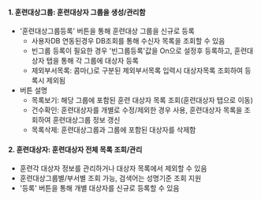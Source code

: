#### 1. 훈련대상그룹: 훈련대상자 그룹을 생성/관리함
- '훈련대상그룹등록' 버튼을 통해 훈련대상 그룹을 신규로 등록
    - 사용자DB 연동된경우 DB조회를 통해 수신자 목록을 조회할 수 있음
    - 빈그룹 등록이 필요한 경우 '빈그룹등록'값을 On으로 설정후 등록하고, 훈련대상자 탭을 통해 각 그룹에 대상자 등록
    - 제외부서목록: 콤마(,)로 구분된 제외부서목록 입력시 대상자목록 조회하여 등록시 제외됨
- 버튼 설명
    - 목록보기: 해당 그룹에 포함된 훈련 대상자 목록 조회(훈련대상자 탭으로 이동)
    - 건수확인: 훈련대상자를 개별로 수정/제외한 경우 사용, 훈련대상자 목록을 조회하여 훈련대상그룹 정보 갱신
    - 목록삭제: 훈련대상그룹과 그룹에 포함된 대상자를 삭제함

#### 2. 훈련대상자: 훈련대상자 전체 목록 조회/관리
- 훈련각 대상자 정보를 관리하거나 대상자 목록에서 제외할 수 있음
- 훈련대상그룹별/부서별 조회 가능, 검색어는 성명기준 조회 지원
- '등록' 버튼을 통해 개별 대상자를 신규로 등록할 수 있음
